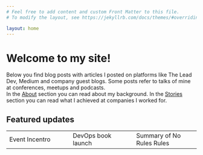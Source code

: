 ```yaml
---
# Feel free to add content and custom Front Matter to this file.
# To modify the layout, see https://jekyllrb.com/docs/themes/#overriding-theme-defaults

layout: home
---
```


<h1>Welcome to my site!</h1>

Below you find blog posts with articles I posted on platforms like The Lead Dev, Medium and company guest blogs. Some posts refer to talks of mine at conferences, meetups and podcasts.<br/>
In the [About](about.markdown) section you can read about my background. In the [Stories](references.markdown) section you can read what I achieved at companies I worked for.<br/>

<h2>Featured updates</h2>
<table>
  <tr>
    <td width=33%>Event Incentro</td>
    <td width=33%>DevOps book launch</td>
    <td width=33%>Summary of No Rules Rules</td>
  </tr>
</table>
  
